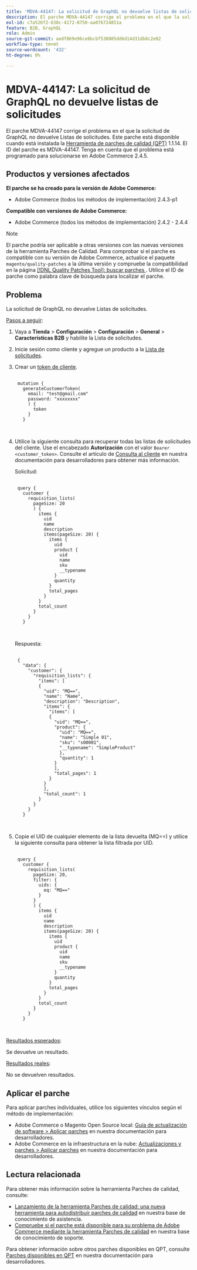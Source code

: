 ```yaml
---
title: 'MDVA-44147: La solicitud de GraphQL no devuelve listas de solicitudes'
description: El parche MDVA-44147 corrige el problema en el que la solicitud de GraphQL no devuelve Listas de solicitudes. Este parche está disponible cuando está instalada la [Quality Patches Tool (QPT)](/help/announcements/adobe-commerce-announcements/magento-quality-patches-released-new-tool-to-self-serve-quality-patches.md) 1.1.14. El ID del parche es MDVA-44147. Tenga en cuenta que el problema está programado para solucionarse en Adobe Commerce 2.4.5.
exl-id: c7a526f2-638c-4172-8750-aa076724851a
feature: B2B, GraphQL
role: Admin
source-git-commit: aedf869e96ce6bcbf538805dd6d14d31db8c2e02
workflow-type: tm+mt
source-wordcount: '432'
ht-degree: 0%

---
```


# MDVA-44147: La solicitud de GraphQL no devuelve listas de solicitudes

El parche MDVA-44147 corrige el problema en el que la solicitud de GraphQL no devuelve Listas de solicitudes. Este parche está disponible cuando está instalada la [Herramienta de parches de calidad (QPT)](/help/announcements/adobe-commerce-announcements/magento-quality-patches-released-new-tool-to-self-serve-quality-patches.md) 1.1.14. El ID del parche es MDVA-44147. Tenga en cuenta que el problema está programado para solucionarse en Adobe Commerce 2.4.5.

## Productos y versiones afectados

**El parche se ha creado para la versión de Adobe Commerce:**

* Adobe Commerce (todos los métodos de implementación) 2.4.3-p1

**Compatible con versiones de Adobe Commerce:**

* Adobe Commerce (todos los métodos de implementación) 2.4.2 - 2.4.4

>[!NOTE]
>
>El parche podría ser aplicable a otras versiones con las nuevas versiones de la herramienta Parches de Calidad. Para comprobar si el parche es compatible con su versión de Adobe Commerce, actualice el paquete `magento/quality-patches` a la última versión y compruebe la compatibilidad en la página [[!DNL Quality Patches Tool]: buscar parches ](https://experienceleague.adobe.com/tools/commerce-quality-patches/index.html). Utilice el ID de parche como palabra clave de búsqueda para localizar el parche.

## Problema

La solicitud de GraphQL no devuelve Listas de solicitudes.

<u>Pasos a seguir</u>:

1. Vaya a **Tienda** > **Configuración** > **Configuración** > **General** > **Características B2B** y habilite la Lista de solicitudes.
1. Inicie sesión como cliente y agregue un producto a la [Lista de solicitudes](https://experienceleague.adobe.com/en/docs/commerce-admin/b2b/requisition-lists/requisition-lists).
1. Crear un [token de cliente](https://developer.adobe.com/commerce/webapi/graphql/schema/customer/mutations/generate-token/).

   <pre>
    <code class="language-graphql">
    mutation &lbrace;
      generateCustomerToken(
        email: "test@gmail.com"
        password: "xxxxxxxx"
        ) &lbrace;
          token
        &rbrace;
      &rbrace;
      </code>
      </pre>

1. Utilice la siguiente consulta para recuperar todas las listas de solicitudes del cliente. Use el encabezado **Autorización** con el valor `Bearer <customer_token>`. Consulte el artículo de [Consulta al cliente](https://developer.adobe.com/commerce/webapi/graphql/schema/customer/queries/customer/) en nuestra documentación para desarrolladores para obtener más información.

   Solicitud:

   <pre>
    <code class="language-graphql">
    query &lbrace;
      customer &lbrace;
        requisition_lists(
          pageSize: 20
          ) &lbrace;
            items &lbrace;
              uid
              name
              description
              items(pageSize: 20) &lbrace;
                items &lbrace;
                  uid
                  product &lbrace;
                    uid
                    name
                    sku
                    __typename
                  &rbrace;
                  quantity
                &rbrace;
                total_pages
              &rbrace;
            &rbrace;
            total_count
          &rbrace;
        &rbrace;
      &rbrace;
      </code>
      </pre>

   Respuesta:

   <pre>
    <code class="language-graphql">
    &lbrace;
      "data": &lbrace;
        "customer": &lbrace;
          "requisition_lists": &lbrace;
            "items": &lbrack;
            &lbrace;
              "uid": "MQ==",
              "name": "Name",
              "description": "Description",
              "items": &lbrace;
                "items": &lbrack;
                &lbrace;
                  "uid": "MQ==",
                  "product": &lbrace;
                    "uid": "MQ==",
                    "name": "Simple 01",
                    "sku": "s00001",
                    "__typename": "SimpleProduct"
                    &rbrace;,
                    "quantity": 1
                  &rbrace;
                  &rbrack;,
                  "total_pages": 1
                &rbrace;
              &rbrace;
              &rbrack;,
              "total_count": 1
            &rbrace;
          &rbrace;
        &rbrace;
      &rbrace;
      </code>
      </pre>

1. Copie el UID de cualquier elemento de la lista devuelta (MQ==) y utilice la siguiente consulta para obtener la lista filtrada por UID.

   <pre>
    <code class="language-graphql">
    query &lbrace;
      customer &lbrace;
        requisition_lists(
          pageSize: 20,
          filter: &lbrace;
            uids: &lbrace;
              eq: "MQ=="
            &rbrace;
          &rbrace;
          ) &lbrace;
            items &lbrace;
              uid
              name
              description
              items(pageSize: 20) &lbrace;
                items &lbrace;
                  uid
                  product &lbrace;
                    uid
                    name
                    sku
                    __typename
                  &rbrace;
                  quantity
                &rbrace;
                total_pages
              &rbrace;
            &rbrace;
            total_count
          &rbrace;
        &rbrace;
      &rbrace;
      </code>
      </pre>

<u>Resultados esperados</u>:

Se devuelve un resultado.

<u>Resultados reales</u>:

No se devuelven resultados.

## Aplicar el parche

Para aplicar parches individuales, utilice los siguientes vínculos según el método de implementación:

* Adobe Commerce o Magento Open Source local: [Guía de actualización de software > Aplicar parches](https://experienceleague.adobe.com/en/docs/commerce-operations/tools/quality-patches-tool/usage) en nuestra documentación para desarrolladores.
* Adobe Commerce en la infraestructura en la nube: [Actualizaciones y parches > Aplicar parches](https://experienceleague.adobe.com/en/docs/commerce-cloud-service/user-guide/develop/upgrade/apply-patches) en nuestra documentación para desarrolladores.

## Lectura relacionada

Para obtener más información sobre la herramienta Parches de calidad, consulte:

* [Lanzamiento de la herramienta Parches de calidad: una nueva herramienta para autodistribuir parches de calidad](/help/announcements/adobe-commerce-announcements/magento-quality-patches-released-new-tool-to-self-serve-quality-patches.md) en nuestra base de conocimiento de asistencia.
* [Compruebe si el parche está disponible para su problema de Adobe Commerce mediante la herramienta Parches de calidad](/help/support-tools/patches-available-in-qpt-tool/check-patch-for-magento-issue-with-magento-quality-patches.md) en nuestra base de conocimiento de soporte.

Para obtener información sobre otros parches disponibles en QPT, consulte [Parches disponibles en QPT](https://experienceleague.adobe.com/tools/commerce-quality-patches/index.html) en nuestra documentación para desarrolladores.
